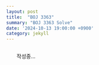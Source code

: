 ```yaml
---
layout: post
title:  "BOJ 3363"
summary: "BOJ 3363 Solve"
date: '2024-10-13 19:00:00 +0900'
category: jekyll
---
```


<div style = "margin: 2em;">작성중...</div>